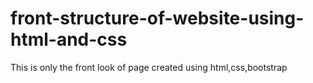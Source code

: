 # front-structure-of-website-using-html-and-css
This is only the front look of page created using html,css,bootstrap
